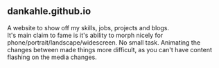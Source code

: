 ## dankahle.github.io
A website to show off my skills, jobs, projects and blogs.  
It's main claim to fame is it's ability to morph nicely for phone/portrait/landscape/widescreen. No small task. Animating the changes between made things more difficult, as you can't have content flashing on the media changes.
